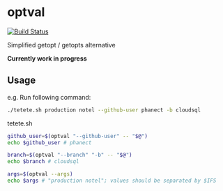optval
=======

[![Build Status](https://travis-ci.org/phanect/optval.svg?branch=master)](https://travis-ci.org/phanect/optval)

Simplified getopt / getopts alternative

**Currently work in progress**

Usage
-----

e.g. Run following command:

```sh
./tetete.sh production notel --github-user phanect -b cloudsql
```

tetete.sh

```sh
github_user=$(optval "--github-user" -- "$@")
echo $github_user # phanect

branch=$(optval "--branch" "-b" -- "$@")
echo $branch # cloudsql

args=$(optval --args)
echo $args # "production notel"; values should be separated by $IFS
```
